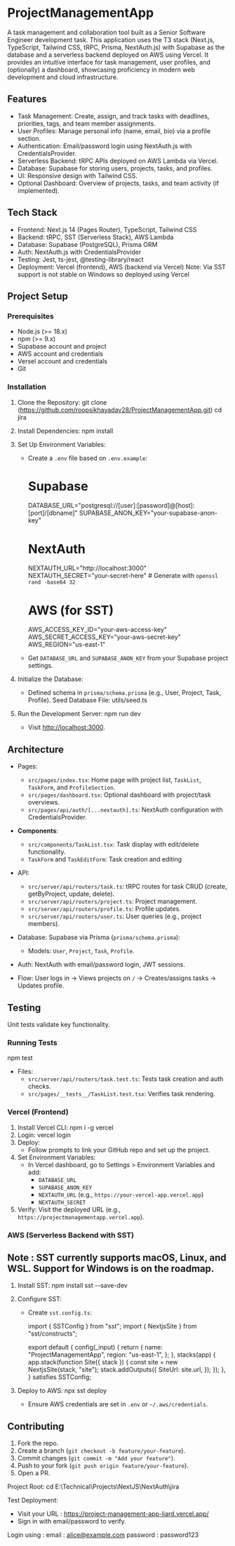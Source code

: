 # ProjectManagementApp

A task management and collaboration tool built as a Senior Software Engineer development task. This application uses the T3 stack (Next.js, TypeScript, Tailwind CSS, tRPC, Prisma, NextAuth.js) with Supabase as the database and a serverless backend deployed on AWS using Vercel. It provides an intuitive interface for task management, user profiles, and (optionally) a dashboard, showcasing proficiency in modern web development and cloud infrastructure.

## Features
- Task Management: Create, assign, and track tasks with deadlines, priorities, tags, and team member assignments.
- User Profiles: Manage personal info (name, email, bio) via a profile section.
- Authentication: Email/password login using NextAuth.js with CredentialsProvider.
- Serverless Backend: tRPC APIs deployed on AWS Lambda via Vercel.
- Database: Supabase for storing users, projects, tasks, and profiles.
- UI: Responsive design with Tailwind CSS.
- Optional Dashboard: Overview of projects, tasks, and team activity (if implemented).

## Tech Stack
- Frontend: Next.js 14 (Pages Router), TypeScript, Tailwind CSS
- Backend: tRPC, SST (Serverless Stack), AWS Lambda
- Database: Supabase (PostgreSQL), Prisma ORM
- Auth: NextAuth.js with CredentialsProvider
- Testing: Jest, ts-jest, @testing-library/react
- Deployment: Vercel (frontend), AWS (backend via Vercel)
  Note: Via SST support is not stable on Windows so deployed using Vercel

## Project Setup

### Prerequisites
- Node.js (>= 18.x)
- npm (>= 9.x)
- Supabase account and project
- AWS account and credentials
- Versel account and credentials
- Git

### Installation
1. Clone the Repository:
   git clone (https://github.com/roopsikhayadav28/ProjectManagementApp.git)
   cd jira

2. Install Dependencies:
   npm install

3. Set Up Environment Variables:
   - Create a `.env` file based on `.env.example`:

     # Supabase
     DATABASE_URL="postgresql://[user]:[password]@[host]:[port]/[dbname]"
     SUPABASE_ANON_KEY="your-supabase-anon-key"

     # NextAuth
     NEXTAUTH_URL="http://localhost:3000"
     NEXTAUTH_SECRET="your-secret-here" # Generate with `openssl rand -base64 32`
     
     # AWS (for SST)
     AWS_ACCESS_KEY_ID="your-aws-access-key"
     AWS_SECRET_ACCESS_KEY="your-aws-secret-key"
     AWS_REGION="us-east-1"
   
   - Get `DATABASE_URL` and `SUPABASE_ANON_KEY` from your Supabase project settings.

4. Initialize the Database:
   - Defined schema in `prisma/schema.prisma` (e.g., User, Project, Task, Profile).
    Seed Database File: utils/seed.ts

5. Run the Development Server:
   npm run dev
   - Visit [http://localhost:3000](http://localhost:3000).

## Architecture
- Pages:
  - `src/pages/index.tsx`: Home page with project list, `TaskList`, `TaskForm`, and `ProfileSection`.
  - `src/pages/dashboard.tsx`: Optional dashboard with project/task overviews.
  - `src/pages/api/auth/[...nextauth].ts`: NextAuth configuration with CredentialsProvider.
- **Components**:
  - `src/components/TaskList.tsx`: Task display with edit/delete functionality.
   - `TaskForm` and `TaskEditForm`: Task creation and editing 
- API:
  - `src/server/api/routers/task.ts`: tRPC routes for task CRUD (create, getByProject, update, delete).
  - `src/server/api/routers/project.ts`: Project management.
  - `src/server/api/routers/profile.ts`: Profile updates.
  - `src/server/api/routers/user.ts`: User queries (e.g., project members).
- Database: Supabase via Prisma (`prisma/schema.prisma`):
  - Models: `User`, `Project`, `Task`, `Profile`.
- Auth: NextAuth with email/password login, JWT sessions.

- Flow: User logs in → Views projects on `/` → Creates/assigns tasks → Updates profile.

## Testing
Unit tests validate key functionality.

### Running Tests
npm test
- Files:
  - `src/server/api/routers/task.test.ts`: Tests task creation and auth checks.
  - `src/pages/__tests__/TaskList.test.tsx`: Verifies task rendering.

### Vercel (Frontend)
1. Install Vercel CLI:
   npm i -g vercel
2. Login:
   vercel login
3. Deploy:
   - Follow prompts to link your GitHub repo and set up the project.
4. Set Environment Variables:
   - In Vercel dashboard, go to Settings > Environment Variables and add:
     - `DATABASE_URL`
     - `SUPABASE_ANON_KEY`
     - `NEXTAUTH_URL` (e.g., `https://your-vercel-app.vercel.app`)
     - `NEXTAUTH_SECRET`
5. Verify: Visit the deployed URL (e.g., `https://projectmanagementapp.vercel.app`).


### AWS (Serverless Backend with SST)
## Note : SST currently supports macOS, Linux, and WSL. Support for Windows is on the roadmap.
1. Install SST:
   npm install sst --save-dev
2. Configure SST:
   - Create `sst.config.ts`:

     import { SSTConfig } from "sst";
     import { NextjsSite } from "sst/constructs";

     export default {
       config(_input) {
         return {
           name: "ProjectManagementApp",
           region: "us-east-1",
         };
       },
       stacks(app) {
         app.stack(function Site({ stack }) {
           const site = new NextjsSite(stack, "site");
           stack.addOutputs({
             SiteUrl: site.url,
           });
         });
       },
     } satisfies SSTConfig;
   
3. Deploy to AWS:
   npx sst deploy
   - Ensure AWS credentials are set in `.env` or `~/.aws/credentials`.


## Contributing
1. Fork the repo.
2. Create a branch (`git checkout -b feature/your-feature`).
3. Commit changes (`git commit -m "Add your feature"`).
4. Push to your fork (`git push origin feature/your-feature`).
5. Open a PR.

 Project Root:
   cd E:\Technical\Projects\NextJS\NextAuth\jira
  
 Test Deployment:
   - Visit your URL : https://project-management-app-liard.vercel.app/
   - Sign in with email/password to verify.
   
   Login using :
      email : alice@example.com
      password : password123


